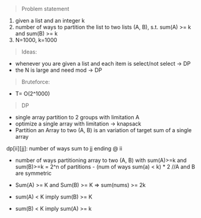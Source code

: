 > Problem statement
1. given a list and an integer k
2. number of ways to partition the list to two lists (A, B), s.t. sum(A) >= k and sum(B) >= k
3. N=1000, k=1000

> Ideas:
* whenever you are given a list and each item is select/not select -> DP
* the N is large and need mod -> DP

> Bruteforce:
* T= O(2^1000)


> DP
* single array partition to 2 groups with limitation A
* optimize a single array with limitation -> knapsack
* Partition an Array to two (A, B) is an variation of target sum of a single array

dp[ii][jj]: number of ways sum to jj ending @ ii

* number of ways partitioning array to two (A, B) with sum(A)>=k and sum(B)>=k
  = 2^n of partitions - (num of ways sum(a) < k) * 2 //A and B are symmetric

* Sum(A) >= K and Sum(B) >= K => sum(nums) >= 2k
* sum(A) < K imply sum(B) >= K
* sum(B) < K imply sum(A) >= k 